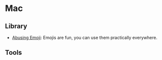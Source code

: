 # Mac

## Library
- [Abusing Emoji](http://zachholman.com/posts/abusing-emoji/): Emojis are fun, you can use them practically everywhere.

## Tools

